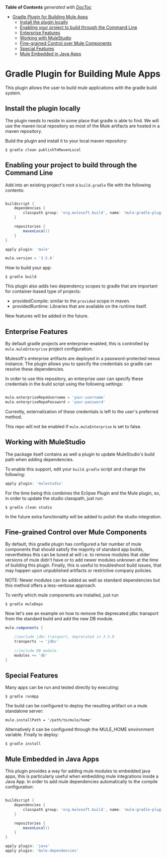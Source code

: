 <!-- START doctoc generated TOC please keep comment here to allow auto update -->
<!-- DON'T EDIT THIS SECTION, INSTEAD RE-RUN doctoc TO UPDATE -->
**Table of Contents**  *generated with [DocToc](http://doctoc.herokuapp.com/)*

- [Gradle Plugin for Building Mule Apps](#gradle-plugin-for-building-mule-apps)
  - [Install the plugin locally](#install-the-plugin-locally)
  - [Enabling your project to build through the Command Line](#enabling-your-project-to-build-through-the-command-line)
  - [Enterprise Features](#enterprise-features)
  - [Working with MuleStudio](#working-with-mulestudio)
  - [Fine-grained Control over Mule Components](#fine-grained-control-over-mule-components)
  - [Special Features](#special-features)
  - [Mule Embedded in Java Apps](#mule-embedded-in-java-apps)

<!-- END doctoc generated TOC please keep comment here to allow auto update -->

Gradle Plugin for Building Mule Apps
==================

This plugin allows the user to build mule applications with the gradle build system.


Install the plugin locally
----

The plugin needs to reside in some place that gradle is able to find. We will use the maven local repository as most of
the Mule artifacts are hosted in a maven repository.

Build the plugin and install it to your local maven repository:

    $ gradle clean publishToMavenLocal


Enabling your project to build through the Command Line
----

Add into an existing project's root a `build.gradle` file with the following contents:

```groovy

buildscript {
	dependencies {
		classpath group: 'org.mulesoft.build', name: 'mule-gradle-plugin', version: '1.0.0-SNAPSHOT'
	}

	repositories {
		mavenLocal()
	}
}

apply plugin: 'mule'

mule.version = '3.5.0'

```

How to build your app:

    $ gradle build

This plugin also adds two dependency scopes to gradle that are important for container-based type of projects:

  - providedCompile: similar to the `provided` scope in maven.
  - providedRuntime: Libraries that are available on the runtime itself.
  
New features will be added in the future.

Enterprise Features
----

By default gradle projects are enterprise-enabled, this is controlled by `mule.muleEnterprise` project configuration.

Mulesoft's enterprise artifacts are deployed in a password-protected nexus instance. The plugin allows you to specify the
 credentials so gradle can resolve these dependencies.
 
In order to use this repository, an enterprise user can specify these credentials in the build script using the following
 settings:
 
```groovy

mule.enterpriseRepoUsername = 'your-username'
mule.enterpriseRepoPassword = 'your-password'

```
Currently, externalization of these credentials is left to the user's preferred method.

This repo will not be enabled if `mule.muleEnterprise` is set to false.

Working with MuleStudio
----

The package itself contains as well a plugin to update MuleStudio's build path when adding dependencies.

To enable this support, edit your `build.gradle` script and change the following:

```groovy
apply plugin: 'mulestudio'
```

For the time being this combines the Eclipse Plugin and the Mule plugin, so, in order to update the studio classpath,
just run:

    $ gradle clean studio

In the future extra functionality will be added to polish the studio integration.

Fine-grained Control over Mule Components
----

By default, this gradle plugin has configured a fair number of mule components that should satisfy the majority of standard
app builds, nevertheless this can be tuned at will i.e. to remove modules that older versions of mule didn't have or to add
newer modules unknown at the time of building this plugin. Finally, this is useful to troubleshoot build issues, that may
happen upon unpublished artifacts or restrictive company policies.

NOTE: Newer modules can be added as well as standard dependencies but this method offers a less-verbose approach.

To verify which mule components are installed, just run

    $ gradle muleDeps

Now let's see an example on how to remove the deprecated jdbc transport from the standard build and add the new DB module.

```groovy
mule.components {

    //exclude jdbc transport, deprecated in 3.5.0
    transports -= 'jdbc'
   
    //include DB module.
    modules += 'db'
}
```
Special Features
----

Many apps can be run and tested directly by executing:

    $ gradle runApp

The build can be configured to deploy the resulting artifact on a mule standalone server:

    mule.installPath = '/path/to/mule/home'

Alternatively it can be configured through the MULE_HOME environment variable. Finally to deploy:

    $ gradle install

Mule Embedded in Java Apps
----

This plugin provides a way for adding mule modules to embedded java apps, this is particularly useful when embedding
mule integrations inside a Java App. In order to add mule dependencies automatically to the compile configuration:

```groovy

buildscript {
	dependencies {
		classpath group: 'org.mulesoft.build', name: 'mule-gradle-plugin', version: '1.0.0-SNAPSHOT'
	}

	repositories {
		mavenLocal()
	}
}

apply plugin: 'java'
apply plugin: 'mule-dependencies' 

```
